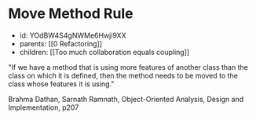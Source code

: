 # Move Method Rule
* id: YOdBW4S4gNWMe6Hwji9XX
* parents: [[0 Refactoring]]
* children: [[Too much collaboration equals coupling]]

"If we have a method that is using more features of another class than the class on which it is defined, then the method needs to be moved to the class whose features it is using."

Brahma Dathan, Sarnath Ramnath, Object-Oriented Analysis, Design and Implementation, p207